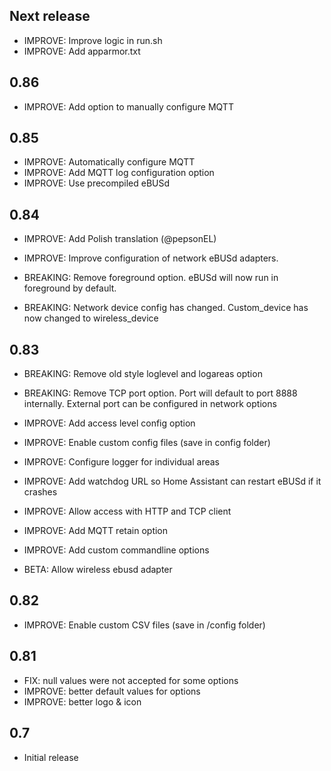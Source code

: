 <!-- https://developers.home-assistant.io/docs/add-ons/presentation#keeping-a-changelog -->

## Next release

- IMPROVE: Improve logic in run.sh
- IMPROVE: Add apparmor.txt

## 0.86

- IMPROVE: Add option to manually configure MQTT

## 0.85

- IMPROVE: Automatically configure MQTT
- IMPROVE: Add MQTT log configuration option
- IMPROVE: Use precompiled eBUSd

## 0.84

- IMPROVE: Add Polish translation (@pepsonEL)
- IMPROVE: Improve configuration of network eBUSd adapters.

- BREAKING: Remove foreground option.  eBUSd will now run in foreground by default.
- BREAKING: Network device config has changed.  Custom_device has now changed to wireless_device


## 0.83

- BREAKING: Remove old style loglevel and logareas option
- BREAKING: Remove TCP port option.  Port will default to port 8888 internally.  External port can be configured in network options

- IMPROVE: Add access level config option
- IMPROVE: Enable custom config files (save in config folder)
- IMPROVE: Configure logger for individual areas
- IMPROVE: Add watchdog URL so Home Assistant can restart eBUSd if it crashes
- IMPROVE: Allow  access with HTTP and TCP client
- IMPROVE: Add MQTT retain option
- IMPROVE: Add custom commandline options

- BETA: Allow wireless ebusd adapter

## 0.82

- IMPROVE: Enable custom CSV files (save in /config folder)

## 0.81

- FIX: null values were not accepted for some options
- IMPROVE: better default values for options
- IMPROVE: better logo & icon

## 0.7

- Initial release

